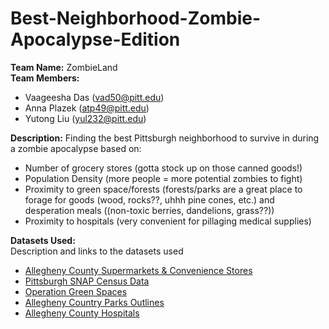 # Best-Neighborhood-Zombie-Apocalypse-Edition
**Team Name:** ZombieLand  
**Team Members:** 
- Vaageesha Das (vad50@pitt.edu)  
- Anna Plazek (atp49@pitt.edu)  
- Yutong Liu (yul232@pitt.edu)  

**Description:** 
Finding the best Pittsburgh neighborhood to survive in during a zombie apocalypse based on:
- Number of grocery stores (gotta stock up on those canned goods!)  
- Population Density (more people = more potential zombies to fight)  
- Proximity to green space/forests (forests/parks are a great place to forage for goods (wood, rocks??, uhhh pine cones, etc.) and desperation meals ((non-toxic berries, dandelions, grass??))  
- Proximity to hospitals (very convenient for pillaging medical supplies)  

**Datasets Used:**  
Description and links to the datasets used  
- [Allegheny County Supermarkets & Convenience Stores](https://data.wprdc.org/dataset/allegheny-county-supermarkets-convenience-stores)  
- [Pittsburgh SNAP Census Data](https://data.wprdc.org/dataset/pgh/resource/b7156251-6036-4b68-ad2a-95566c84343e)    
- [Operation Green Spaces](https://data.wprdc.org/dataset/operations-green-spaces)    
- [Allegheny Country Parks Outlines](https://data.wprdc.org/dataset/allegheny-county-parks-outlines)  
- [Allegheny County Hospitals](https://data.wprdc.org/dataset/hospitals)  


